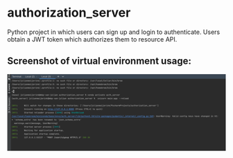 # authorization_server
Python project in which users can sign up and login to authenticate. Users obtain a JWT token which authorizes them to resource API.

## Screenshot of virtual environment usage:
<img src="resources/conda_environment.png" alt="stp stacks chart" width="1000"/>



